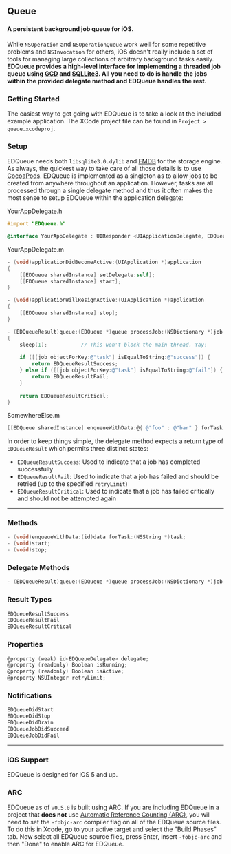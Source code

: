## Queue
#### A persistent background job queue for iOS.

While `NSOperation` and `NSOperationQueue` work well for some repetitive problems and `NSInvocation` for others, iOS doesn't really include a set of tools for managing large collections of arbitrary background tasks easily. **EDQueue provides a high-level interface for implementing a threaded job queue using [GCD](http://developer.apple.com/library/ios/#documentation/Performance/Reference/GCD_libdispatch_Ref/Reference/reference.html) and [SQLLite3](http://www.sqlite.org/). All you need to do is handle the jobs within the provided delegate method and EDQueue handles the rest.**

### Getting Started
The easiest way to get going with EDQueue is to take a look at the included example application. The XCode project file can be found in `Project > queue.xcodeproj`.

### Setup
EDQueue needs both `libsqlite3.0.dylib` and [FMDB](https://github.com/ccgus/fmdb) for the storage engine. As always, the quickest way to take care of all those details is to use [CocoaPods](http://cocoapods.org/). EDQueue is implemented as a singleton as to allow jobs to be created from anywhere throughout an application. However, tasks are all processed through a single delegate method and thus it often makes the most sense to setup EDQueue within the application delegate:

YourAppDelegate.h
```objective-c
#import "EDQueue.h"
```
```objective-c
@interface YourAppDelegate : UIResponder <UIApplicationDelegate, EDQueueDelegate>
```

YourAppDelegate.m
```objective-c
- (void)applicationDidBecomeActive:(UIApplication *)application
{
    [[EDQueue sharedInstance] setDelegate:self];
    [[EDQueue sharedInstance] start];
}

- (void)applicationWillResignActive:(UIApplication *)application
{
    [[EDQueue sharedInstance] stop];
}

- (EDQueueResult)queue:(EDQueue *)queue processJob:(NSDictionary *)job
{
    sleep(1);           // This won't block the main thread. Yay!
    
    if ([[job objectForKey:@"task"] isEqualToString:@"success"]) {
        return EDQueueResultSuccess;
    } else if ([[job objectForKey:@"task"] isEqualToString:@"fail"]) {
        return EDQueueResultFail;
    }
    
    return EDQueueResultCritical;
}
```

SomewhereElse.m
```objective-c
[[EDQueue sharedInstance] enqueueWithData:@{ @"foo" : @"bar" } forTask:@"nyancat"];
```

In order to keep things simple, the delegate method expects a return type of `EDQueueResult` which permits three distinct states:
- `EDQueueResultSuccess`: Used to indicate that a job has completed successfully
- `EDQueueResultFail`: Used to indicate that a job has failed and should be retried (up to the specified `retryLimit`)
- `EDQueueResultCritical`: Used to indicate that a job has failed critically and should not be attempted again

---

### Methods
```objective-c
- (void)enqueueWithData:(id)data forTask:(NSString *)task;
- (void)start;
- (void)stop;
```

### Delegate Methods
```objective-c
- (EDQueueResult)queue:(EDQueue *)queue processJob:(NSDictionary *)job;
```

### Result Types
```objective-c
EDQueueResultSuccess
EDQueueResultFail
EDQueueResultCritical
```

### Properties
```objective-c
@property (weak) id<EDQueueDelegate> delegate;
@property (readonly) Boolean isRunning;
@property (readonly) Boolean isActive;
@property NSUInteger retryLimit;
```

### Notifications
```objective-c
EDQueueDidStart
EDQueueDidStop
EDQueueDidDrain
EDQueueJobDidSucceed
EDQueueJobDidFail
```

---

### iOS Support
EDQueue is designed for iOS 5 and up.

### ARC
EDQueue as of `v0.5.0` is built using ARC. If you are including EDQueue in a project that **does not** use [Automatic Reference Counting (ARC)](http://developer.apple.com/library/ios/#releasenotes/ObjectiveC/RN-TransitioningToARC/Introduction/Introduction.html), you will need to set the `-fobjc-arc` compiler flag on all of the EDQueue source files. To do this in Xcode, go to your active target and select the "Build Phases" tab. Now select all EDQueue source files, press Enter, insert `-fobjc-arc` and then "Done" to enable ARC for EDQueue.
